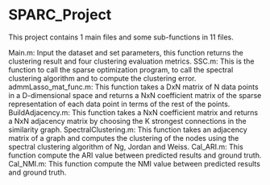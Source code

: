 # SPARC_Project
This project contains 1 main files and some sub-functions in 11 files. 

Main.m: Input the dataset and set parameters, this function returns the clustering result and four clustering evaluation metrics.
SSC.m: This is the function to call the sparse optimization program, to call the spectral clustering algorithm and to compute the clustering error.
admmLasso_mat_func.m: This function takes a DxN matrix of N data points in a D-dimensional space and returns a NxN coefficient matrix of the sparse representation  of each data point in terms of the rest of the points.
BuildAdjacency.m: This function takes a NxN coefficient matrix and returns a NxN adjacency matrix by choosing the K strongest connections in the similarity graph.
SpectralClustering.m: This function takes an adjacency matrix of a graph and computes the clustering of the nodes using the spectral clustering algorithm of Ng, Jordan and Weiss.
Cal_ARI.m: This function compute the ARI value between predicted results and ground truth.
Cal_NMI.m: This function compute the NMI value between predicted results and ground truth.

